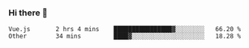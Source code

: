 ### Hi there 👋

<!--START_SECTION:waka-->

```text
Vue.js       2 hrs 4 mins    ████████████████▓░░░░░░░░   66.20 %
Other        34 mins         ████▓░░░░░░░░░░░░░░░░░░░░   18.28 %
```

<!--END_SECTION:waka-->

<!--
**Jonas-VanHaeken/Jonas-VanHaeken** is a ✨ _special_ ✨ repository because its `README.md` (this file) appears on your GitHub profile.

Here are some ideas to get you started:

- 🔭 I’m currently working on ...
- 🌱 I’m currently learning ...
- 👯 I’m looking to collaborate on ...
- 🤔 I’m looking for help with ...
- 💬 Ask me about ...
- 📫 How to reach me: ...
- 😄 Pronouns: ...
- ⚡ Fun fact: ...
-->
